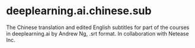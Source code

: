 # deeplearning.ai.chinese.sub
The Chinese translation and edited English subtitles for part of the courses in deeplearning.ai by Andrew Ng, .srt format. In collaboration with Netease Inc.
